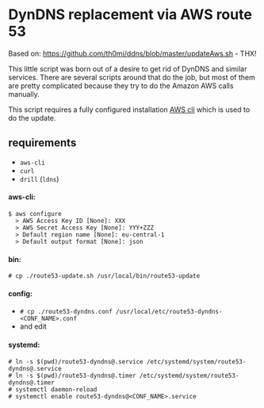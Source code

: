 DynDNS replacement via AWS route 53
====

Based on: https://github.com/th0mi/ddns/blob/master/updateAws.sh - THX!

This little script was born out of a desire to get rid of DynDNS and similar services. There are several scripts around that do the job, but most of them are pretty complicated because they try to do the Amazon AWS calls manually.

This script requires a fully configured installation [AWS cli](http://aws.amazon.com/cli/) which is used to do the update.

## requirements
* `aws-cli`
* `curl`
* `drill` (`ldns`)

#### aws-cli:
```
$ aws configure
  > AWS Access Key ID [None]: XXX
  > AWS Secret Access Key [None]: YYY+ZZZ
  > Default region name [None]: eu-central-1
  > Default output format [None]: json
```

#### bin:
`# cp ./route53-update.sh /usr/local/bin/route53-update`

#### config:
* `# cp ./route53-dyndns.conf /usr/local/etc/route53-dyndns-<CONF_NAME>.conf`
* and edit

#### systemd:
```
# ln -s $(pwd)/route53-dyndns@.service /etc/systemd/system/route53-dyndns@.service
# ln -s $(pwd)/route53-dyndns@.timer /etc/systemd/system/route53-dyndns@.timer
# systemctl daemon-reload
# systemctl enable route53-dyndns@<CONF_NAME>.service
```
